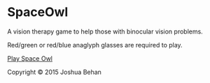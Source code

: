 # SpaceOwl
A vision therapy game to help those with binocular vision problems.

Red/green or red/blue anaglyph glasses are required to play.

[Play Space Owl](http://www.squintyjosh.com/spaceowl.html)

Copyright © 2015 Joshua Behan
